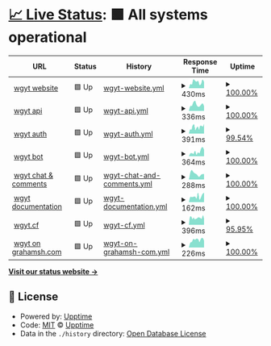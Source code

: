 # [📈 Live Status](https://stats.wgyt.tk): <!--live status--> **🟩 All systems operational**

<!--start: status pages-->
<!-- This summary is generated by Upptime (https://github.com/upptime/upptime) -->
<!-- Do not edit this manually, your changes will be overwritten -->
<!-- prettier-ignore -->
| URL | Status | History | Response Time | Uptime |
| --- | ------ | ------- | ------------- | ------ |
| <img alt="" src="https://favicons.githubusercontent.com/www.wgyt.tk" height="13"> [wgyt website](https://www.wgyt.tk) | 🟩 Up | [wgyt-website.yml](https://github.com/wgytwebsites/stats.wgyt.tk/commits/master/history/wgyt-website.yml) | <details><summary><img alt="Response time graph" src="./graphs/wgyt-website/response-time-week.png" height="20"> 430ms</summary><br><a href="https://stats.wgyt.tk/history/wgyt-website"><img alt="Response time 384" src="https://img.shields.io/endpoint?url=https%3A%2F%2Fraw.githubusercontent.com%2Fwgytwebsites%2Fstats.wgyt.tk%2Fmaster%2Fapi%2Fwgyt-website%2Fresponse-time.json"></a><br><a href="https://stats.wgyt.tk/history/wgyt-website"><img alt="24-hour response time 492" src="https://img.shields.io/endpoint?url=https%3A%2F%2Fraw.githubusercontent.com%2Fwgytwebsites%2Fstats.wgyt.tk%2Fmaster%2Fapi%2Fwgyt-website%2Fresponse-time-day.json"></a><br><a href="https://stats.wgyt.tk/history/wgyt-website"><img alt="7-day response time 430" src="https://img.shields.io/endpoint?url=https%3A%2F%2Fraw.githubusercontent.com%2Fwgytwebsites%2Fstats.wgyt.tk%2Fmaster%2Fapi%2Fwgyt-website%2Fresponse-time-week.json"></a><br><a href="https://stats.wgyt.tk/history/wgyt-website"><img alt="30-day response time 384" src="https://img.shields.io/endpoint?url=https%3A%2F%2Fraw.githubusercontent.com%2Fwgytwebsites%2Fstats.wgyt.tk%2Fmaster%2Fapi%2Fwgyt-website%2Fresponse-time-month.json"></a><br><a href="https://stats.wgyt.tk/history/wgyt-website"><img alt="1-year response time 384" src="https://img.shields.io/endpoint?url=https%3A%2F%2Fraw.githubusercontent.com%2Fwgytwebsites%2Fstats.wgyt.tk%2Fmaster%2Fapi%2Fwgyt-website%2Fresponse-time-year.json"></a></details> | <details><summary><a href="https://stats.wgyt.tk/history/wgyt-website">100.00%</a></summary><a href="https://stats.wgyt.tk/history/wgyt-website"><img alt="All-time uptime 100.00%" src="https://img.shields.io/endpoint?url=https%3A%2F%2Fraw.githubusercontent.com%2Fwgytwebsites%2Fstats.wgyt.tk%2Fmaster%2Fapi%2Fwgyt-website%2Fuptime.json"></a><br><a href="https://stats.wgyt.tk/history/wgyt-website"><img alt="24-hour uptime 100.00%" src="https://img.shields.io/endpoint?url=https%3A%2F%2Fraw.githubusercontent.com%2Fwgytwebsites%2Fstats.wgyt.tk%2Fmaster%2Fapi%2Fwgyt-website%2Fuptime-day.json"></a><br><a href="https://stats.wgyt.tk/history/wgyt-website"><img alt="7-day uptime 100.00%" src="https://img.shields.io/endpoint?url=https%3A%2F%2Fraw.githubusercontent.com%2Fwgytwebsites%2Fstats.wgyt.tk%2Fmaster%2Fapi%2Fwgyt-website%2Fuptime-week.json"></a><br><a href="https://stats.wgyt.tk/history/wgyt-website"><img alt="30-day uptime 100.00%" src="https://img.shields.io/endpoint?url=https%3A%2F%2Fraw.githubusercontent.com%2Fwgytwebsites%2Fstats.wgyt.tk%2Fmaster%2Fapi%2Fwgyt-website%2Fuptime-month.json"></a><br><a href="https://stats.wgyt.tk/history/wgyt-website"><img alt="1-year uptime 100.00%" src="https://img.shields.io/endpoint?url=https%3A%2F%2Fraw.githubusercontent.com%2Fwgytwebsites%2Fstats.wgyt.tk%2Fmaster%2Fapi%2Fwgyt-website%2Fuptime-year.json"></a></details>
| <img alt="" src="https://favicons.githubusercontent.com/api.wgyt.tk" height="13"> [wgyt api](https://api.wgyt.tk) | 🟩 Up | [wgyt-api.yml](https://github.com/wgytwebsites/stats.wgyt.tk/commits/master/history/wgyt-api.yml) | <details><summary><img alt="Response time graph" src="./graphs/wgyt-api/response-time-week.png" height="20"> 336ms</summary><br><a href="https://stats.wgyt.tk/history/wgyt-api"><img alt="Response time 322" src="https://img.shields.io/endpoint?url=https%3A%2F%2Fraw.githubusercontent.com%2Fwgytwebsites%2Fstats.wgyt.tk%2Fmaster%2Fapi%2Fwgyt-api%2Fresponse-time.json"></a><br><a href="https://stats.wgyt.tk/history/wgyt-api"><img alt="24-hour response time 594" src="https://img.shields.io/endpoint?url=https%3A%2F%2Fraw.githubusercontent.com%2Fwgytwebsites%2Fstats.wgyt.tk%2Fmaster%2Fapi%2Fwgyt-api%2Fresponse-time-day.json"></a><br><a href="https://stats.wgyt.tk/history/wgyt-api"><img alt="7-day response time 336" src="https://img.shields.io/endpoint?url=https%3A%2F%2Fraw.githubusercontent.com%2Fwgytwebsites%2Fstats.wgyt.tk%2Fmaster%2Fapi%2Fwgyt-api%2Fresponse-time-week.json"></a><br><a href="https://stats.wgyt.tk/history/wgyt-api"><img alt="30-day response time 322" src="https://img.shields.io/endpoint?url=https%3A%2F%2Fraw.githubusercontent.com%2Fwgytwebsites%2Fstats.wgyt.tk%2Fmaster%2Fapi%2Fwgyt-api%2Fresponse-time-month.json"></a><br><a href="https://stats.wgyt.tk/history/wgyt-api"><img alt="1-year response time 322" src="https://img.shields.io/endpoint?url=https%3A%2F%2Fraw.githubusercontent.com%2Fwgytwebsites%2Fstats.wgyt.tk%2Fmaster%2Fapi%2Fwgyt-api%2Fresponse-time-year.json"></a></details> | <details><summary><a href="https://stats.wgyt.tk/history/wgyt-api">100.00%</a></summary><a href="https://stats.wgyt.tk/history/wgyt-api"><img alt="All-time uptime 100.00%" src="https://img.shields.io/endpoint?url=https%3A%2F%2Fraw.githubusercontent.com%2Fwgytwebsites%2Fstats.wgyt.tk%2Fmaster%2Fapi%2Fwgyt-api%2Fuptime.json"></a><br><a href="https://stats.wgyt.tk/history/wgyt-api"><img alt="24-hour uptime 100.00%" src="https://img.shields.io/endpoint?url=https%3A%2F%2Fraw.githubusercontent.com%2Fwgytwebsites%2Fstats.wgyt.tk%2Fmaster%2Fapi%2Fwgyt-api%2Fuptime-day.json"></a><br><a href="https://stats.wgyt.tk/history/wgyt-api"><img alt="7-day uptime 100.00%" src="https://img.shields.io/endpoint?url=https%3A%2F%2Fraw.githubusercontent.com%2Fwgytwebsites%2Fstats.wgyt.tk%2Fmaster%2Fapi%2Fwgyt-api%2Fuptime-week.json"></a><br><a href="https://stats.wgyt.tk/history/wgyt-api"><img alt="30-day uptime 100.00%" src="https://img.shields.io/endpoint?url=https%3A%2F%2Fraw.githubusercontent.com%2Fwgytwebsites%2Fstats.wgyt.tk%2Fmaster%2Fapi%2Fwgyt-api%2Fuptime-month.json"></a><br><a href="https://stats.wgyt.tk/history/wgyt-api"><img alt="1-year uptime 100.00%" src="https://img.shields.io/endpoint?url=https%3A%2F%2Fraw.githubusercontent.com%2Fwgytwebsites%2Fstats.wgyt.tk%2Fmaster%2Fapi%2Fwgyt-api%2Fuptime-year.json"></a></details>
| <img alt="" src="https://favicons.githubusercontent.com/auth.wgyt.tk" height="13"> [wgyt auth](https://auth.wgyt.tk) | 🟩 Up | [wgyt-auth.yml](https://github.com/wgytwebsites/stats.wgyt.tk/commits/master/history/wgyt-auth.yml) | <details><summary><img alt="Response time graph" src="./graphs/wgyt-auth/response-time-week.png" height="20"> 391ms</summary><br><a href="https://stats.wgyt.tk/history/wgyt-auth"><img alt="Response time 338" src="https://img.shields.io/endpoint?url=https%3A%2F%2Fraw.githubusercontent.com%2Fwgytwebsites%2Fstats.wgyt.tk%2Fmaster%2Fapi%2Fwgyt-auth%2Fresponse-time.json"></a><br><a href="https://stats.wgyt.tk/history/wgyt-auth"><img alt="24-hour response time 432" src="https://img.shields.io/endpoint?url=https%3A%2F%2Fraw.githubusercontent.com%2Fwgytwebsites%2Fstats.wgyt.tk%2Fmaster%2Fapi%2Fwgyt-auth%2Fresponse-time-day.json"></a><br><a href="https://stats.wgyt.tk/history/wgyt-auth"><img alt="7-day response time 391" src="https://img.shields.io/endpoint?url=https%3A%2F%2Fraw.githubusercontent.com%2Fwgytwebsites%2Fstats.wgyt.tk%2Fmaster%2Fapi%2Fwgyt-auth%2Fresponse-time-week.json"></a><br><a href="https://stats.wgyt.tk/history/wgyt-auth"><img alt="30-day response time 338" src="https://img.shields.io/endpoint?url=https%3A%2F%2Fraw.githubusercontent.com%2Fwgytwebsites%2Fstats.wgyt.tk%2Fmaster%2Fapi%2Fwgyt-auth%2Fresponse-time-month.json"></a><br><a href="https://stats.wgyt.tk/history/wgyt-auth"><img alt="1-year response time 338" src="https://img.shields.io/endpoint?url=https%3A%2F%2Fraw.githubusercontent.com%2Fwgytwebsites%2Fstats.wgyt.tk%2Fmaster%2Fapi%2Fwgyt-auth%2Fresponse-time-year.json"></a></details> | <details><summary><a href="https://stats.wgyt.tk/history/wgyt-auth">99.54%</a></summary><a href="https://stats.wgyt.tk/history/wgyt-auth"><img alt="All-time uptime 99.79%" src="https://img.shields.io/endpoint?url=https%3A%2F%2Fraw.githubusercontent.com%2Fwgytwebsites%2Fstats.wgyt.tk%2Fmaster%2Fapi%2Fwgyt-auth%2Fuptime.json"></a><br><a href="https://stats.wgyt.tk/history/wgyt-auth"><img alt="24-hour uptime 100.00%" src="https://img.shields.io/endpoint?url=https%3A%2F%2Fraw.githubusercontent.com%2Fwgytwebsites%2Fstats.wgyt.tk%2Fmaster%2Fapi%2Fwgyt-auth%2Fuptime-day.json"></a><br><a href="https://stats.wgyt.tk/history/wgyt-auth"><img alt="7-day uptime 99.54%" src="https://img.shields.io/endpoint?url=https%3A%2F%2Fraw.githubusercontent.com%2Fwgytwebsites%2Fstats.wgyt.tk%2Fmaster%2Fapi%2Fwgyt-auth%2Fuptime-week.json"></a><br><a href="https://stats.wgyt.tk/history/wgyt-auth"><img alt="30-day uptime 99.79%" src="https://img.shields.io/endpoint?url=https%3A%2F%2Fraw.githubusercontent.com%2Fwgytwebsites%2Fstats.wgyt.tk%2Fmaster%2Fapi%2Fwgyt-auth%2Fuptime-month.json"></a><br><a href="https://stats.wgyt.tk/history/wgyt-auth"><img alt="1-year uptime 99.79%" src="https://img.shields.io/endpoint?url=https%3A%2F%2Fraw.githubusercontent.com%2Fwgytwebsites%2Fstats.wgyt.tk%2Fmaster%2Fapi%2Fwgyt-auth%2Fuptime-year.json"></a></details>
| <img alt="" src="https://favicons.githubusercontent.com/bot.wgyt.tk" height="13"> [wgyt bot](https://bot.wgyt.tk) | 🟩 Up | [wgyt-bot.yml](https://github.com/wgytwebsites/stats.wgyt.tk/commits/master/history/wgyt-bot.yml) | <details><summary><img alt="Response time graph" src="./graphs/wgyt-bot/response-time-week.png" height="20"> 364ms</summary><br><a href="https://stats.wgyt.tk/history/wgyt-bot"><img alt="Response time 353" src="https://img.shields.io/endpoint?url=https%3A%2F%2Fraw.githubusercontent.com%2Fwgytwebsites%2Fstats.wgyt.tk%2Fmaster%2Fapi%2Fwgyt-bot%2Fresponse-time.json"></a><br><a href="https://stats.wgyt.tk/history/wgyt-bot"><img alt="24-hour response time 378" src="https://img.shields.io/endpoint?url=https%3A%2F%2Fraw.githubusercontent.com%2Fwgytwebsites%2Fstats.wgyt.tk%2Fmaster%2Fapi%2Fwgyt-bot%2Fresponse-time-day.json"></a><br><a href="https://stats.wgyt.tk/history/wgyt-bot"><img alt="7-day response time 364" src="https://img.shields.io/endpoint?url=https%3A%2F%2Fraw.githubusercontent.com%2Fwgytwebsites%2Fstats.wgyt.tk%2Fmaster%2Fapi%2Fwgyt-bot%2Fresponse-time-week.json"></a><br><a href="https://stats.wgyt.tk/history/wgyt-bot"><img alt="30-day response time 353" src="https://img.shields.io/endpoint?url=https%3A%2F%2Fraw.githubusercontent.com%2Fwgytwebsites%2Fstats.wgyt.tk%2Fmaster%2Fapi%2Fwgyt-bot%2Fresponse-time-month.json"></a><br><a href="https://stats.wgyt.tk/history/wgyt-bot"><img alt="1-year response time 353" src="https://img.shields.io/endpoint?url=https%3A%2F%2Fraw.githubusercontent.com%2Fwgytwebsites%2Fstats.wgyt.tk%2Fmaster%2Fapi%2Fwgyt-bot%2Fresponse-time-year.json"></a></details> | <details><summary><a href="https://stats.wgyt.tk/history/wgyt-bot">100.00%</a></summary><a href="https://stats.wgyt.tk/history/wgyt-bot"><img alt="All-time uptime 100.00%" src="https://img.shields.io/endpoint?url=https%3A%2F%2Fraw.githubusercontent.com%2Fwgytwebsites%2Fstats.wgyt.tk%2Fmaster%2Fapi%2Fwgyt-bot%2Fuptime.json"></a><br><a href="https://stats.wgyt.tk/history/wgyt-bot"><img alt="24-hour uptime 100.00%" src="https://img.shields.io/endpoint?url=https%3A%2F%2Fraw.githubusercontent.com%2Fwgytwebsites%2Fstats.wgyt.tk%2Fmaster%2Fapi%2Fwgyt-bot%2Fuptime-day.json"></a><br><a href="https://stats.wgyt.tk/history/wgyt-bot"><img alt="7-day uptime 100.00%" src="https://img.shields.io/endpoint?url=https%3A%2F%2Fraw.githubusercontent.com%2Fwgytwebsites%2Fstats.wgyt.tk%2Fmaster%2Fapi%2Fwgyt-bot%2Fuptime-week.json"></a><br><a href="https://stats.wgyt.tk/history/wgyt-bot"><img alt="30-day uptime 100.00%" src="https://img.shields.io/endpoint?url=https%3A%2F%2Fraw.githubusercontent.com%2Fwgytwebsites%2Fstats.wgyt.tk%2Fmaster%2Fapi%2Fwgyt-bot%2Fuptime-month.json"></a><br><a href="https://stats.wgyt.tk/history/wgyt-bot"><img alt="1-year uptime 100.00%" src="https://img.shields.io/endpoint?url=https%3A%2F%2Fraw.githubusercontent.com%2Fwgytwebsites%2Fstats.wgyt.tk%2Fmaster%2Fapi%2Fwgyt-bot%2Fuptime-year.json"></a></details>
| <img alt="" src="https://favicons.githubusercontent.com/social.wgyt.tk" height="13"> [wgyt chat & comments](https://social.wgyt.tk) | 🟩 Up | [wgyt-chat-and-comments.yml](https://github.com/wgytwebsites/stats.wgyt.tk/commits/master/history/wgyt-chat-and-comments.yml) | <details><summary><img alt="Response time graph" src="./graphs/wgyt-chat-and-comments/response-time-week.png" height="20"> 288ms</summary><br><a href="https://stats.wgyt.tk/history/wgyt-chat-and-comments"><img alt="Response time 288" src="https://img.shields.io/endpoint?url=https%3A%2F%2Fraw.githubusercontent.com%2Fwgytwebsites%2Fstats.wgyt.tk%2Fmaster%2Fapi%2Fwgyt-chat-and-comments%2Fresponse-time.json"></a><br><a href="https://stats.wgyt.tk/history/wgyt-chat-and-comments"><img alt="24-hour response time 517" src="https://img.shields.io/endpoint?url=https%3A%2F%2Fraw.githubusercontent.com%2Fwgytwebsites%2Fstats.wgyt.tk%2Fmaster%2Fapi%2Fwgyt-chat-and-comments%2Fresponse-time-day.json"></a><br><a href="https://stats.wgyt.tk/history/wgyt-chat-and-comments"><img alt="7-day response time 288" src="https://img.shields.io/endpoint?url=https%3A%2F%2Fraw.githubusercontent.com%2Fwgytwebsites%2Fstats.wgyt.tk%2Fmaster%2Fapi%2Fwgyt-chat-and-comments%2Fresponse-time-week.json"></a><br><a href="https://stats.wgyt.tk/history/wgyt-chat-and-comments"><img alt="30-day response time 288" src="https://img.shields.io/endpoint?url=https%3A%2F%2Fraw.githubusercontent.com%2Fwgytwebsites%2Fstats.wgyt.tk%2Fmaster%2Fapi%2Fwgyt-chat-and-comments%2Fresponse-time-month.json"></a><br><a href="https://stats.wgyt.tk/history/wgyt-chat-and-comments"><img alt="1-year response time 288" src="https://img.shields.io/endpoint?url=https%3A%2F%2Fraw.githubusercontent.com%2Fwgytwebsites%2Fstats.wgyt.tk%2Fmaster%2Fapi%2Fwgyt-chat-and-comments%2Fresponse-time-year.json"></a></details> | <details><summary><a href="https://stats.wgyt.tk/history/wgyt-chat-and-comments">100.00%</a></summary><a href="https://stats.wgyt.tk/history/wgyt-chat-and-comments"><img alt="All-time uptime 100.00%" src="https://img.shields.io/endpoint?url=https%3A%2F%2Fraw.githubusercontent.com%2Fwgytwebsites%2Fstats.wgyt.tk%2Fmaster%2Fapi%2Fwgyt-chat-and-comments%2Fuptime.json"></a><br><a href="https://stats.wgyt.tk/history/wgyt-chat-and-comments"><img alt="24-hour uptime 100.00%" src="https://img.shields.io/endpoint?url=https%3A%2F%2Fraw.githubusercontent.com%2Fwgytwebsites%2Fstats.wgyt.tk%2Fmaster%2Fapi%2Fwgyt-chat-and-comments%2Fuptime-day.json"></a><br><a href="https://stats.wgyt.tk/history/wgyt-chat-and-comments"><img alt="7-day uptime 100.00%" src="https://img.shields.io/endpoint?url=https%3A%2F%2Fraw.githubusercontent.com%2Fwgytwebsites%2Fstats.wgyt.tk%2Fmaster%2Fapi%2Fwgyt-chat-and-comments%2Fuptime-week.json"></a><br><a href="https://stats.wgyt.tk/history/wgyt-chat-and-comments"><img alt="30-day uptime 100.00%" src="https://img.shields.io/endpoint?url=https%3A%2F%2Fraw.githubusercontent.com%2Fwgytwebsites%2Fstats.wgyt.tk%2Fmaster%2Fapi%2Fwgyt-chat-and-comments%2Fuptime-month.json"></a><br><a href="https://stats.wgyt.tk/history/wgyt-chat-and-comments"><img alt="1-year uptime 100.00%" src="https://img.shields.io/endpoint?url=https%3A%2F%2Fraw.githubusercontent.com%2Fwgytwebsites%2Fstats.wgyt.tk%2Fmaster%2Fapi%2Fwgyt-chat-and-comments%2Fuptime-year.json"></a></details>
| <img alt="" src="https://favicons.githubusercontent.com/documentation.wgyt.tk" height="13"> [wgyt documentation](https://documentation.wgyt.tk) | 🟩 Up | [wgyt-documentation.yml](https://github.com/wgytwebsites/stats.wgyt.tk/commits/master/history/wgyt-documentation.yml) | <details><summary><img alt="Response time graph" src="./graphs/wgyt-documentation/response-time-week.png" height="20"> 162ms</summary><br><a href="https://stats.wgyt.tk/history/wgyt-documentation"><img alt="Response time 162" src="https://img.shields.io/endpoint?url=https%3A%2F%2Fraw.githubusercontent.com%2Fwgytwebsites%2Fstats.wgyt.tk%2Fmaster%2Fapi%2Fwgyt-documentation%2Fresponse-time.json"></a><br><a href="https://stats.wgyt.tk/history/wgyt-documentation"><img alt="24-hour response time 57" src="https://img.shields.io/endpoint?url=https%3A%2F%2Fraw.githubusercontent.com%2Fwgytwebsites%2Fstats.wgyt.tk%2Fmaster%2Fapi%2Fwgyt-documentation%2Fresponse-time-day.json"></a><br><a href="https://stats.wgyt.tk/history/wgyt-documentation"><img alt="7-day response time 162" src="https://img.shields.io/endpoint?url=https%3A%2F%2Fraw.githubusercontent.com%2Fwgytwebsites%2Fstats.wgyt.tk%2Fmaster%2Fapi%2Fwgyt-documentation%2Fresponse-time-week.json"></a><br><a href="https://stats.wgyt.tk/history/wgyt-documentation"><img alt="30-day response time 162" src="https://img.shields.io/endpoint?url=https%3A%2F%2Fraw.githubusercontent.com%2Fwgytwebsites%2Fstats.wgyt.tk%2Fmaster%2Fapi%2Fwgyt-documentation%2Fresponse-time-month.json"></a><br><a href="https://stats.wgyt.tk/history/wgyt-documentation"><img alt="1-year response time 162" src="https://img.shields.io/endpoint?url=https%3A%2F%2Fraw.githubusercontent.com%2Fwgytwebsites%2Fstats.wgyt.tk%2Fmaster%2Fapi%2Fwgyt-documentation%2Fresponse-time-year.json"></a></details> | <details><summary><a href="https://stats.wgyt.tk/history/wgyt-documentation">100.00%</a></summary><a href="https://stats.wgyt.tk/history/wgyt-documentation"><img alt="All-time uptime 100.00%" src="https://img.shields.io/endpoint?url=https%3A%2F%2Fraw.githubusercontent.com%2Fwgytwebsites%2Fstats.wgyt.tk%2Fmaster%2Fapi%2Fwgyt-documentation%2Fuptime.json"></a><br><a href="https://stats.wgyt.tk/history/wgyt-documentation"><img alt="24-hour uptime 100.00%" src="https://img.shields.io/endpoint?url=https%3A%2F%2Fraw.githubusercontent.com%2Fwgytwebsites%2Fstats.wgyt.tk%2Fmaster%2Fapi%2Fwgyt-documentation%2Fuptime-day.json"></a><br><a href="https://stats.wgyt.tk/history/wgyt-documentation"><img alt="7-day uptime 100.00%" src="https://img.shields.io/endpoint?url=https%3A%2F%2Fraw.githubusercontent.com%2Fwgytwebsites%2Fstats.wgyt.tk%2Fmaster%2Fapi%2Fwgyt-documentation%2Fuptime-week.json"></a><br><a href="https://stats.wgyt.tk/history/wgyt-documentation"><img alt="30-day uptime 100.00%" src="https://img.shields.io/endpoint?url=https%3A%2F%2Fraw.githubusercontent.com%2Fwgytwebsites%2Fstats.wgyt.tk%2Fmaster%2Fapi%2Fwgyt-documentation%2Fuptime-month.json"></a><br><a href="https://stats.wgyt.tk/history/wgyt-documentation"><img alt="1-year uptime 100.00%" src="https://img.shields.io/endpoint?url=https%3A%2F%2Fraw.githubusercontent.com%2Fwgytwebsites%2Fstats.wgyt.tk%2Fmaster%2Fapi%2Fwgyt-documentation%2Fuptime-year.json"></a></details>
| <img alt="" src="https://favicons.githubusercontent.com/wgyt.cf" height="13"> [wgyt.cf](https://wgyt.cf/null) | 🟩 Up | [wgyt-cf.yml](https://github.com/wgytwebsites/stats.wgyt.tk/commits/master/history/wgyt-cf.yml) | <details><summary><img alt="Response time graph" src="./graphs/wgyt-cf/response-time-week.png" height="20"> 396ms</summary><br><a href="https://stats.wgyt.tk/history/wgyt-cf"><img alt="Response time 465" src="https://img.shields.io/endpoint?url=https%3A%2F%2Fraw.githubusercontent.com%2Fwgytwebsites%2Fstats.wgyt.tk%2Fmaster%2Fapi%2Fwgyt-cf%2Fresponse-time.json"></a><br><a href="https://stats.wgyt.tk/history/wgyt-cf"><img alt="24-hour response time 376" src="https://img.shields.io/endpoint?url=https%3A%2F%2Fraw.githubusercontent.com%2Fwgytwebsites%2Fstats.wgyt.tk%2Fmaster%2Fapi%2Fwgyt-cf%2Fresponse-time-day.json"></a><br><a href="https://stats.wgyt.tk/history/wgyt-cf"><img alt="7-day response time 396" src="https://img.shields.io/endpoint?url=https%3A%2F%2Fraw.githubusercontent.com%2Fwgytwebsites%2Fstats.wgyt.tk%2Fmaster%2Fapi%2Fwgyt-cf%2Fresponse-time-week.json"></a><br><a href="https://stats.wgyt.tk/history/wgyt-cf"><img alt="30-day response time 465" src="https://img.shields.io/endpoint?url=https%3A%2F%2Fraw.githubusercontent.com%2Fwgytwebsites%2Fstats.wgyt.tk%2Fmaster%2Fapi%2Fwgyt-cf%2Fresponse-time-month.json"></a><br><a href="https://stats.wgyt.tk/history/wgyt-cf"><img alt="1-year response time 465" src="https://img.shields.io/endpoint?url=https%3A%2F%2Fraw.githubusercontent.com%2Fwgytwebsites%2Fstats.wgyt.tk%2Fmaster%2Fapi%2Fwgyt-cf%2Fresponse-time-year.json"></a></details> | <details><summary><a href="https://stats.wgyt.tk/history/wgyt-cf">95.95%</a></summary><a href="https://stats.wgyt.tk/history/wgyt-cf"><img alt="All-time uptime 98.14%" src="https://img.shields.io/endpoint?url=https%3A%2F%2Fraw.githubusercontent.com%2Fwgytwebsites%2Fstats.wgyt.tk%2Fmaster%2Fapi%2Fwgyt-cf%2Fuptime.json"></a><br><a href="https://stats.wgyt.tk/history/wgyt-cf"><img alt="24-hour uptime 100.00%" src="https://img.shields.io/endpoint?url=https%3A%2F%2Fraw.githubusercontent.com%2Fwgytwebsites%2Fstats.wgyt.tk%2Fmaster%2Fapi%2Fwgyt-cf%2Fuptime-day.json"></a><br><a href="https://stats.wgyt.tk/history/wgyt-cf"><img alt="7-day uptime 95.95%" src="https://img.shields.io/endpoint?url=https%3A%2F%2Fraw.githubusercontent.com%2Fwgytwebsites%2Fstats.wgyt.tk%2Fmaster%2Fapi%2Fwgyt-cf%2Fuptime-week.json"></a><br><a href="https://stats.wgyt.tk/history/wgyt-cf"><img alt="30-day uptime 98.14%" src="https://img.shields.io/endpoint?url=https%3A%2F%2Fraw.githubusercontent.com%2Fwgytwebsites%2Fstats.wgyt.tk%2Fmaster%2Fapi%2Fwgyt-cf%2Fuptime-month.json"></a><br><a href="https://stats.wgyt.tk/history/wgyt-cf"><img alt="1-year uptime 98.14%" src="https://img.shields.io/endpoint?url=https%3A%2F%2Fraw.githubusercontent.com%2Fwgytwebsites%2Fstats.wgyt.tk%2Fmaster%2Fapi%2Fwgyt-cf%2Fuptime-year.json"></a></details>
| <img alt="" src="https://favicons.githubusercontent.com/wgyt.grahamsh.com" height="13"> [wgyt on grahamsh.com](https://wgyt.grahamsh.com) | 🟩 Up | [wgyt-on-grahamsh-com.yml](https://github.com/wgytwebsites/stats.wgyt.tk/commits/master/history/wgyt-on-grahamsh-com.yml) | <details><summary><img alt="Response time graph" src="./graphs/wgyt-on-grahamsh-com/response-time-week.png" height="20"> 226ms</summary><br><a href="https://stats.wgyt.tk/history/wgyt-on-grahamsh-com"><img alt="Response time 202" src="https://img.shields.io/endpoint?url=https%3A%2F%2Fraw.githubusercontent.com%2Fwgytwebsites%2Fstats.wgyt.tk%2Fmaster%2Fapi%2Fwgyt-on-grahamsh-com%2Fresponse-time.json"></a><br><a href="https://stats.wgyt.tk/history/wgyt-on-grahamsh-com"><img alt="24-hour response time 208" src="https://img.shields.io/endpoint?url=https%3A%2F%2Fraw.githubusercontent.com%2Fwgytwebsites%2Fstats.wgyt.tk%2Fmaster%2Fapi%2Fwgyt-on-grahamsh-com%2Fresponse-time-day.json"></a><br><a href="https://stats.wgyt.tk/history/wgyt-on-grahamsh-com"><img alt="7-day response time 226" src="https://img.shields.io/endpoint?url=https%3A%2F%2Fraw.githubusercontent.com%2Fwgytwebsites%2Fstats.wgyt.tk%2Fmaster%2Fapi%2Fwgyt-on-grahamsh-com%2Fresponse-time-week.json"></a><br><a href="https://stats.wgyt.tk/history/wgyt-on-grahamsh-com"><img alt="30-day response time 202" src="https://img.shields.io/endpoint?url=https%3A%2F%2Fraw.githubusercontent.com%2Fwgytwebsites%2Fstats.wgyt.tk%2Fmaster%2Fapi%2Fwgyt-on-grahamsh-com%2Fresponse-time-month.json"></a><br><a href="https://stats.wgyt.tk/history/wgyt-on-grahamsh-com"><img alt="1-year response time 202" src="https://img.shields.io/endpoint?url=https%3A%2F%2Fraw.githubusercontent.com%2Fwgytwebsites%2Fstats.wgyt.tk%2Fmaster%2Fapi%2Fwgyt-on-grahamsh-com%2Fresponse-time-year.json"></a></details> | <details><summary><a href="https://stats.wgyt.tk/history/wgyt-on-grahamsh-com">100.00%</a></summary><a href="https://stats.wgyt.tk/history/wgyt-on-grahamsh-com"><img alt="All-time uptime 100.00%" src="https://img.shields.io/endpoint?url=https%3A%2F%2Fraw.githubusercontent.com%2Fwgytwebsites%2Fstats.wgyt.tk%2Fmaster%2Fapi%2Fwgyt-on-grahamsh-com%2Fuptime.json"></a><br><a href="https://stats.wgyt.tk/history/wgyt-on-grahamsh-com"><img alt="24-hour uptime 100.00%" src="https://img.shields.io/endpoint?url=https%3A%2F%2Fraw.githubusercontent.com%2Fwgytwebsites%2Fstats.wgyt.tk%2Fmaster%2Fapi%2Fwgyt-on-grahamsh-com%2Fuptime-day.json"></a><br><a href="https://stats.wgyt.tk/history/wgyt-on-grahamsh-com"><img alt="7-day uptime 100.00%" src="https://img.shields.io/endpoint?url=https%3A%2F%2Fraw.githubusercontent.com%2Fwgytwebsites%2Fstats.wgyt.tk%2Fmaster%2Fapi%2Fwgyt-on-grahamsh-com%2Fuptime-week.json"></a><br><a href="https://stats.wgyt.tk/history/wgyt-on-grahamsh-com"><img alt="30-day uptime 100.00%" src="https://img.shields.io/endpoint?url=https%3A%2F%2Fraw.githubusercontent.com%2Fwgytwebsites%2Fstats.wgyt.tk%2Fmaster%2Fapi%2Fwgyt-on-grahamsh-com%2Fuptime-month.json"></a><br><a href="https://stats.wgyt.tk/history/wgyt-on-grahamsh-com"><img alt="1-year uptime 100.00%" src="https://img.shields.io/endpoint?url=https%3A%2F%2Fraw.githubusercontent.com%2Fwgytwebsites%2Fstats.wgyt.tk%2Fmaster%2Fapi%2Fwgyt-on-grahamsh-com%2Fuptime-year.json"></a></details>

<!--end: status pages-->

[**Visit our status website →**](https://stats.wgyt.tk)

## 📄 License

- Powered by: [Upptime](https://github.com/upptime/upptime)
- Code: [MIT](./LICENSE) © [Upptime](https://upptime.js.org)
- Data in the `./history` directory: [Open Database License](https://opendatacommons.org/licenses/odbl/1-0/)
